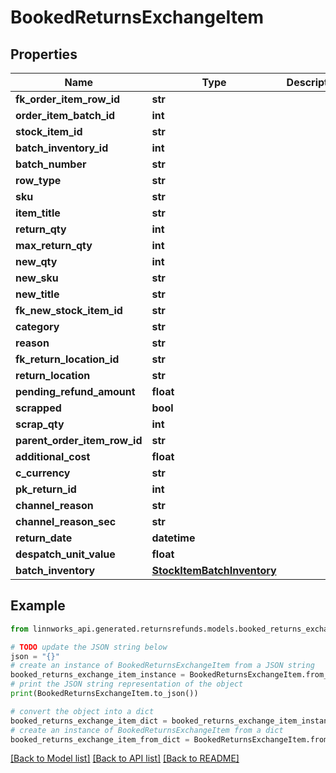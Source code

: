 # BookedReturnsExchangeItem


## Properties

Name | Type | Description | Notes
------------ | ------------- | ------------- | -------------
**fk_order_item_row_id** | **str** |  | [optional] 
**order_item_batch_id** | **int** |  | [optional] 
**stock_item_id** | **str** |  | [optional] 
**batch_inventory_id** | **int** |  | [optional] 
**batch_number** | **str** |  | [optional] 
**row_type** | **str** |  | [optional] 
**sku** | **str** |  | [optional] 
**item_title** | **str** |  | [optional] 
**return_qty** | **int** |  | [optional] 
**max_return_qty** | **int** |  | [optional] 
**new_qty** | **int** |  | [optional] 
**new_sku** | **str** |  | [optional] 
**new_title** | **str** |  | [optional] 
**fk_new_stock_item_id** | **str** |  | [optional] 
**category** | **str** |  | [optional] 
**reason** | **str** |  | [optional] 
**fk_return_location_id** | **str** |  | [optional] 
**return_location** | **str** |  | [optional] 
**pending_refund_amount** | **float** |  | [optional] 
**scrapped** | **bool** |  | [optional] 
**scrap_qty** | **int** |  | [optional] 
**parent_order_item_row_id** | **str** |  | [optional] 
**additional_cost** | **float** |  | [optional] 
**c_currency** | **str** |  | [optional] 
**pk_return_id** | **int** |  | [optional] 
**channel_reason** | **str** |  | [optional] 
**channel_reason_sec** | **str** |  | [optional] 
**return_date** | **datetime** |  | [optional] 
**despatch_unit_value** | **float** |  | [optional] 
**batch_inventory** | [**StockItemBatchInventory**](StockItemBatchInventory.md) |  | [optional] 

## Example

```python
from linnworks_api.generated.returnsrefunds.models.booked_returns_exchange_item import BookedReturnsExchangeItem

# TODO update the JSON string below
json = "{}"
# create an instance of BookedReturnsExchangeItem from a JSON string
booked_returns_exchange_item_instance = BookedReturnsExchangeItem.from_json(json)
# print the JSON string representation of the object
print(BookedReturnsExchangeItem.to_json())

# convert the object into a dict
booked_returns_exchange_item_dict = booked_returns_exchange_item_instance.to_dict()
# create an instance of BookedReturnsExchangeItem from a dict
booked_returns_exchange_item_from_dict = BookedReturnsExchangeItem.from_dict(booked_returns_exchange_item_dict)
```
[[Back to Model list]](../README.md#documentation-for-models) [[Back to API list]](../README.md#documentation-for-api-endpoints) [[Back to README]](../README.md)


